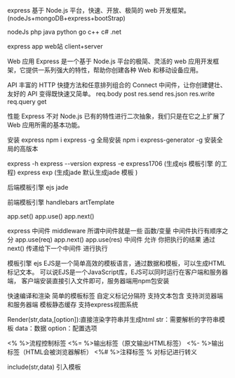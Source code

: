 express 
基于 Node.js 平台，快速、开放、极简的 web 开发框架。
(nodeJs+mongoDB+express+bootStrap) 

nodeJs   php java python go c++ c# .net

express 
app 
web站   client+server 

Web 应用
Express 是一个基于 Node.js 平台的极简、灵活的 web 应用开发框架，它提供一系列强大的特性，帮助你创建各种 Web 和移动设备应用。


API 
丰富的 HTTP 快捷方法和任意排列组合的 Connect 中间件，让你创建健壮、友好的 API 变得既快速又简单。
req.body   post   res.send  res.json  res.write 
req.query  get  

性能
Express 不对 Node.js 已有的特性进行二次抽象，我们只是在它之上扩展了 Web 应用所需的基本功能。

安装 express 
npm i express -g  全局安装
npm i express-generator -g  安装全局的高版本

express -h
express --version
express -e  express1706    (生成ejs 模板引擎 的工程)
express exp  (生成jade 默认生成jade 模板 )  

后端模板引擎
ejs 
jade 

前端模板引擎
handlebars 
artTemplate  



app.set()
app.use() 
app.next()

express 中间件  middleware 
所谓中间件就是一些 函数/变量 
中间件执行有顺序之分    app.use(req)  app.next() app.use(res) 
中间件 允许 你把执行的结果  通过 next()  传递给下一个中间件 进行执行 



模板引擎  ejs
EJS是一个简单高效的模板语言，通过数据和模板，可以生成HTML标记文本。
可以说EJS是一个JavaScript库，EJS可以同时运行在客户端和服务器端，
客户端安装直接引入文件即可，服务器端用npm包安装


快速编译和渲染
简单的模板标签
自定义标记分隔符
支持文本包含
支持浏览器端和服务器端
模板静态缓存
支持express视图系统


Render(str,data,[option]):直接渲染字符串并生成html
str：需要解析的字符串模板
data：数据
option：配置选项


<% %>流程控制标签
<%= %>输出标签（原文输出HTML标签）
<%- %>输出标签（HTML会被浏览器解析）
<%# %>注释标签
% 对标记进行转义


include(str,data)  引入模板 

